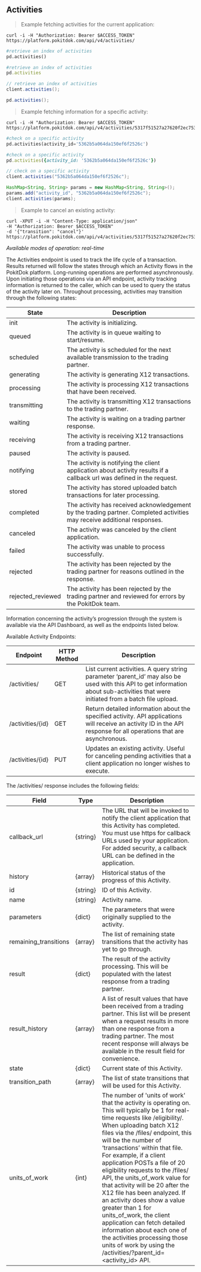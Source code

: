## Activities
> Example fetching activities for the current application:

```shell
curl -i -H "Authorization: Bearer $ACCESS_TOKEN" https://platform.pokitdok.com/api/v4/activities/
```

```python
#retrieve an index of activities
pd.activities()
```

```ruby
#retrieve an index of activities
pd.activities
```

```csharp
// retrieve an index of activities
client.activities();
```

```java
pd.activities();
```

> Example fetching information for a specific activity:

```shell
curl -i -H "Authorization: Bearer $ACCESS_TOKEN" https://platform.pokitdok.com/api/v4/activities/5317f51527a27620f2ec7533
```

```python
#check on a specific activity
pd.activities(activity_id='5362b5a064da150ef6f2526c')
```

```ruby
#check on a specific activity
pd.activities({activity_id: '5362b5a064da150ef6f2526c'})
```

```csharp
// check on a specific activity
client.activities("5362b5a064da150ef6f2526c");
```

```java
HashMap<String, String> params = new HashMap<String, String>();
params.add("activity_id", "5362b5a064da150ef6f2526c");
client.activities(params);

```

> Example to cancel an existing activity:

```shell
curl -XPUT -i -H "Content-Type: application/json"
-H "Authorization: Bearer $ACCESS_TOKEN"
-d '{"transition": "cancel"}' https://platform.pokitdok.com/api/v4/activities/5317f51527a27620f2ec7533
```

*Available modes of operation: real-time*

The Activities endpoint is used to track the life cycle of a transaction.  Results returned will follow the states through which an Activity flows in the PokitDok platform. Long-running operations are performed asynchronously. Upon initiating those operations via an API endpoint, activity tracking information is returned to the caller, which can be used to query the status of the activity later on.
Throughout processing, activities may transition through the following states:

State             | Description
------------------|--------------------------------------------------------------------------------------
init              | The activity is initializing.
queued            | The activity is in queue waiting to start/resume.
scheduled         | The activity is scheduled for the next available transmission to the trading partner.
generating        | The activity is generating X12 transactions.
processing        | The activity is processing X12 transactions that have been received.
transmitting      | The activity is transmitting X12 transactions to the trading partner.
waiting           | The activity is waiting on a trading partner response.
receiving         | The activity is receiving X12 transactions from a trading partner.
paused            | The activity is paused.
notifying         | The activity is notifying the client application about activity results if a callback url was defined in the request.
stored            | The activity has stored uploaded batch transactions for later processing.
completed         | The activity has received acknowledgement by the trading partner. Completed activities may receive additional         responses.
canceled          | The activity was canceled by the client application.
failed            | The activity was unable to process successfully.
rejected          | The activity has been rejected by the trading partner for reasons outlined in the response.
rejected_reviewed | The activity has been rejected by the trading partner and reviewed for errors by the PokitDok team.


Information concerning the activity’s progression through the system is available via the API Dashboard, as well as the endpoints listed below.

Available Activity Endpoints:


Endpoint | HTTP Method | Description
-------- | ----------- | -----------
/activities/ | GET | List current activities. A query string parameter ‘parent_id’ may also be used with this API to get information about sub-activities that were initiated from a batch file upload.
/activities/{id} | GET | Return detailed information about the specified activity. API applications will receive an activity ID in the API response for all operations that are asynchronous.
/activities/{id} | PUT | Updates an existing activity. Useful for canceling pending activities that a client application no longer wishes to execute.


The /activities/ response includes the following fields:

Field | Type | Description
----- | ---- | -----------
callback_url | {string} | The URL that will be invoked to notify the client application that this Activity has completed. You must use https for callback URLs used by your application. For added security, a callback URL can be defined in the application.
history | {array} | Historical status of the progress of this Activity.
id | {string} | ID of this Activity.
name | {string} | Activity name.
parameters | {dict} | The parameters that were originally supplied to the activity.
remaining_transitions | {array} | The list of remaining state transitions that the activity has yet to go through.
result | {dict} | The result of the activity processing.  This will be populated with the latest response from a trading partner.
result_history | {array} | A list of result values that have been received from a trading partner.  This list will be present when a request results in more than one response from a trading partner.  The most recent response will always be available in the result field for convenience.
state | {dict} | Current state of this Activity.
transition_path | {array} | The list of state transitions that will be used for this Activity.
units_of_work | {int} | The number of 'units of work' that the activity is operating on. This will typically be 1 for real-time requests like /eligibility/. When uploading batch X12 files via the /files/ endpoint, this will be the number of ‘transactions’ within that file. For example, if a client application POSTs a file of 20 eligibility requests to the /files/ API, the units_of_work value for that activity will be 20 after the X12 file has been analyzed. If an activity does show a value greater than 1 for units_of_work, the client application can fetch detailed information about each one of the activities processing those units of work by using the /activities/?parent_id=<activity_id> API.
